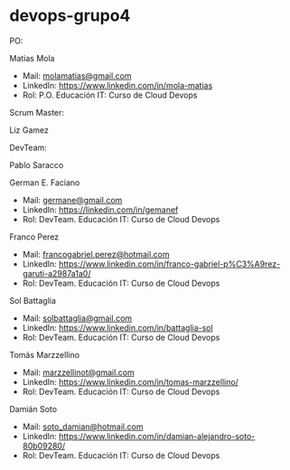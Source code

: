 # devops-grupo4
PO: 

Matias Mola

- Mail: molamatias@gmail.com
- LinkedIn: https://www.linkedin.com/in/mola-matias
- Rol: P.O.
Educación IT: Curso de Cloud Devops

Scrum Master: 

Liz Gamez

DevTeam:

Pablo Saracco

German E. Faciano
- Mail: germane@gmail.com
- LinkedIn: https://linkedin.com/in/gemanef
- Rol: DevTeam.
Educación IT: Curso de Cloud Devops


Franco Perez
- Mail: francogabriel.perez@hotmail.com
- LinkedIn: https://www.linkedin.com/in/franco-gabriel-p%C3%A9rez-garuti-a2987a1a0/
- Rol: DevTeam.
Educación IT: Curso de Cloud Devops


Sol Battaglia
- Mail: solbattaglia@gmail.com
- LinkedIn: https://www.linkedin.com/in/battaglia-sol
- Rol: DevTeam.
Educación IT: Curso de Cloud Devops

Tomás Marzzellino
- Mail: marzzellinot@gmail.com
- LinkedIn: https://www.linkedin.com/in/tomas-marzzellino/
- Rol: DevTeam.
Educación IT: Curso de Cloud Devops

Damián Soto
- Mail: soto_damian@hotmail.com
- LinkedIn: https://www.linkedin.com/in/damian-alejandro-soto-80b09280/
- Rol: DevTeam.
Educación IT: Curso de Cloud Devops


